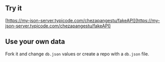 ## Try it

[https://my-json-server.typicode.com/chezapangestu/fakeAPI](https://my-json-server.typicode.com/chezapangestu/fakeAPI)

## Use your own data

Fork it and change `db.json` values or create a repo with a `db.json` file.

